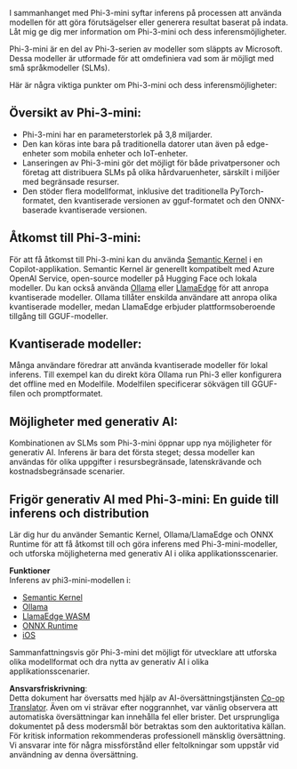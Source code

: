 <!--
CO_OP_TRANSLATOR_METADATA:
{
  "original_hash": "f1ff728038c4f554b660a36b76cbdd6e",
  "translation_date": "2025-05-09T12:26:08+00:00",
  "source_file": "md/01.Introduction/03/overview.md",
  "language_code": "sv"
}
-->
I sammanhanget med Phi-3-mini syftar inferens på processen att använda modellen för att göra förutsägelser eller generera resultat baserat på indata. Låt mig ge dig mer information om Phi-3-mini och dess inferensmöjligheter.

Phi-3-mini är en del av Phi-3-serien av modeller som släppts av Microsoft. Dessa modeller är utformade för att omdefiniera vad som är möjligt med små språkmodeller (SLMs).

Här är några viktiga punkter om Phi-3-mini och dess inferensmöjligheter:

## **Översikt av Phi-3-mini:**
- Phi-3-mini har en parameterstorlek på 3,8 miljarder.
- Den kan köras inte bara på traditionella datorer utan även på edge-enheter som mobila enheter och IoT-enheter.
- Lanseringen av Phi-3-mini gör det möjligt för både privatpersoner och företag att distribuera SLMs på olika hårdvaruenheter, särskilt i miljöer med begränsade resurser.
- Den stöder flera modellformat, inklusive det traditionella PyTorch-formatet, den kvantiserade versionen av gguf-formatet och den ONNX-baserade kvantiserade versionen.

## **Åtkomst till Phi-3-mini:**
För att få åtkomst till Phi-3-mini kan du använda [Semantic Kernel](https://github.com/microsoft/SemanticKernelCookBook?WT.mc_id=aiml-138114-kinfeylo) i en Copilot-applikation. Semantic Kernel är generellt kompatibelt med Azure OpenAI Service, open-source modeller på Hugging Face och lokala modeller.
Du kan också använda [Ollama](https://ollama.com) eller [LlamaEdge](https://llamaedge.com) för att anropa kvantiserade modeller. Ollama tillåter enskilda användare att anropa olika kvantiserade modeller, medan LlamaEdge erbjuder plattformsoberoende tillgång till GGUF-modeller.

## **Kvantiserade modeller:**
Många användare föredrar att använda kvantiserade modeller för lokal inferens. Till exempel kan du direkt köra Ollama run Phi-3 eller konfigurera det offline med en Modelfile. Modelfilen specificerar sökvägen till GGUF-filen och promptformatet.

## **Möjligheter med generativ AI:**
Kombinationen av SLMs som Phi-3-mini öppnar upp nya möjligheter för generativ AI. Inferens är bara det första steget; dessa modeller kan användas för olika uppgifter i resursbegränsade, latenskrävande och kostnadsbegränsade scenarier.

## **Frigör generativ AI med Phi-3-mini: En guide till inferens och distribution**  
Lär dig hur du använder Semantic Kernel, Ollama/LlamaEdge och ONNX Runtime för att få åtkomst till och göra inferens med Phi-3-mini-modeller, och utforska möjligheterna med generativ AI i olika applikationsscenarier.

**Funktioner**  
Inferens av phi3-mini-modellen i:

- [Semantic Kernel](https://github.com/Azure-Samples/Phi-3MiniSamples/tree/main/semantickernel?WT.mc_id=aiml-138114-kinfeylo)
- [Ollama](https://github.com/Azure-Samples/Phi-3MiniSamples/tree/main/ollama?WT.mc_id=aiml-138114-kinfeylo)
- [LlamaEdge WASM](https://github.com/Azure-Samples/Phi-3MiniSamples/tree/main/wasm?WT.mc_id=aiml-138114-kinfeylo)
- [ONNX Runtime](https://github.com/Azure-Samples/Phi-3MiniSamples/tree/main/onnx?WT.mc_id=aiml-138114-kinfeylo)
- [iOS](https://github.com/Azure-Samples/Phi-3MiniSamples/tree/main/ios?WT.mc_id=aiml-138114-kinfeylo)

Sammanfattningsvis gör Phi-3-mini det möjligt för utvecklare att utforska olika modellformat och dra nytta av generativ AI i olika applikationsscenarier.

**Ansvarsfriskrivning**:  
Detta dokument har översatts med hjälp av AI-översättningstjänsten [Co-op Translator](https://github.com/Azure/co-op-translator). Även om vi strävar efter noggrannhet, var vänlig observera att automatiska översättningar kan innehålla fel eller brister. Det ursprungliga dokumentet på dess modersmål bör betraktas som den auktoritativa källan. För kritisk information rekommenderas professionell mänsklig översättning. Vi ansvarar inte för några missförstånd eller feltolkningar som uppstår vid användning av denna översättning.